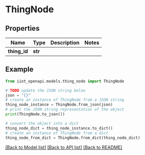 # ThingNode


## Properties

Name | Type | Description | Notes
------------ | ------------- | ------------- | -------------
**thing_id** | **str** |  | 

## Example

```python
from iiot_openapi.models.thing_node import ThingNode

# TODO update the JSON string below
json = "{}"
# create an instance of ThingNode from a JSON string
thing_node_instance = ThingNode.from_json(json)
# print the JSON string representation of the object
print(ThingNode.to_json())

# convert the object into a dict
thing_node_dict = thing_node_instance.to_dict()
# create an instance of ThingNode from a dict
thing_node_from_dict = ThingNode.from_dict(thing_node_dict)
```
[[Back to Model list]](../README.md#documentation-for-models) [[Back to API list]](../README.md#documentation-for-api-endpoints) [[Back to README]](../README.md)


